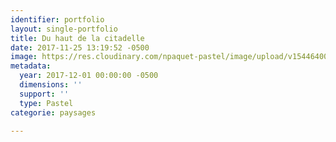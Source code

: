 ```yaml
---
identifier: portfolio
layout: single-portfolio
title: Du haut de la citadelle
date: 2017-11-25 13:19:52 -0500
image: https://res.cloudinary.com/npaquet-pastel/image/upload/v1544640018/IMG_2122-3.jpg
metadata:
  year: 2017-12-01 00:00:00 -0500
  dimensions: ''
  support: ''
  type: Pastel
categorie: paysages

---
```

